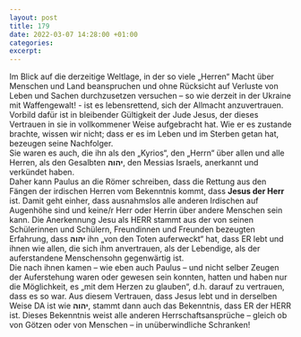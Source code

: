 ```yaml
---
layout: post
title: 179
date: 2022-03-07 14:28:00 +01:00
categories: 
excerpt: 
---
```


Im Blick auf die derzeitige Weltlage, in der so viele „Herren“ Macht über Menschen und Land beanspruchen und ohne Rücksicht auf Verluste von Leben und Sachen durchzusetzen versuchen – so wie derzeit in der Ukraine mit Waffengewalt! - ist es lebensrettend, sich der Allmacht anzuvertrauen. Vorbild dafür ist in bleibender Gültigkeit der Jude Jesus,  der dieses Vertrauen in sie in vollkommener Weise aufgebracht hat. Wie er es zustande brachte, wissen wir nicht; dass er es im Leben und im Sterben getan hat, bezeugen seine Nachfolger.\
Sie waren es auch, die ihn als den „Kyrios“, den „Herrn“ über allen und alle Herren, als den Gesalbten **יהוה**, den Messias Israels, anerkannt und verkündet haben.\
Daher kann Paulus an die Römer schreiben, dass die Rettung aus den Fängen der irdischen Herren vom Bekenntnis kommt, dass **Jesus der Herr** ist. Damit geht einher, dass ausnahmslos alle anderen Irdischen auf Augenhöhe sind und keine/r Herr oder Herrin über andere Menschen sein kann. Die Anerkennung Jesu als HERR stammt aus der von seinen Schülerinnen und Schülern, Freundinnen und Freunden bezeugten Erfahrung, dass **יהוה** ihn „von den Toten auferweckt“ hat, dass ER lebt und ihnen wie allen, die sich ihm anvertrauen, als der Lebendige, als der auferstandene Menschensohn gegenwärtig ist.\
Die nach ihnen kamen – wie eben auch Paulus – und nicht selber Zeugen der Auferstehung waren oder gewesen sein konnten, hatten und haben nur die Möglichkeit, es „mit dem Herzen zu glauben“, d.h. darauf zu vertrauen, dass es so war. Aus diesem Vertrauen, dass Jesus lebt und in derselben Weise DA ist wie **יהוה**, stammt dann auch das Bekenntnis, dass ER der HERR ist. Dieses Bekenntnis weist alle anderen Herrschaftsansprüche – gleich ob von Götzen oder von Menschen – in unüberwindliche Schranken!
